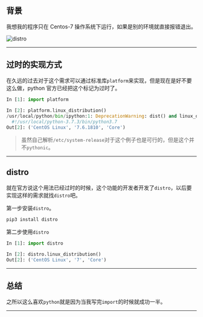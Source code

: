 ## 背景
我想我的程序只在 Centos-7 操作系统下运行，如果是别的环境就直接报错退出。

![distro](static/2020-12/distro.png)

---

## 过时的实现方式
在久远的过去对于这个需求可以通过标准库`platform`来实现，但是现在是好不要这么做，python 官方已经把这个标记为过时了。
```python
In [1]: import platform                                                                           
                                                                                      
In [2]: platform.linux_distribution()                                                             
/usr/local/python/bin/ipython:1: DeprecationWarning: dist() and linux_distribution() functions are deprecated in Python 3.5                                                                         
  #!/usr/local/python-3.7.3/bin/python3.7                                                         
Out[2]: ('CentOS Linux', '7.6.1810', 'Core')
```
>虽然自己解析`/etc/system-release`对于这个例子也是可行的，但是这个并不`pythonic`。

---

## distro
就在官方说这个用法已经过时的时候，这个功能的开发者开发了`distro`，以后要实现这样的需求就找`distro`吧。

第一步安装`distro`。
```bash
pip3 install distro
```

第二步使用`distro`
```python
In [1]: import distro                                                                             
                                                                                                  
In [2]: distro.linux_distribution()                                                               
Out[2]: ('CentOS Linux', '7', 'Core') 
```
---

## 总结
之所以这么喜欢`python`就是因为当我写完`import`的时候就成功一半。

---